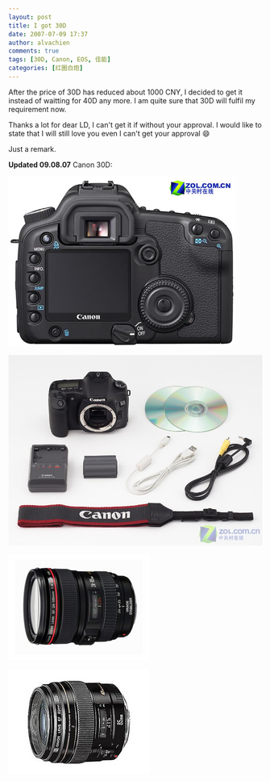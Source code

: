 ```yaml
---
layout: post
title: I got 30D
date: 2007-07-09 17:37
author: alvachien
comments: true
tags: [30D, Canon, EOS, 佳能]
categories: [红圈白炮]
---
```

After the price of 30D has reduced about 1000 CNY, I decided to get it instead of waitting for 40D any more. I am quite sure that 30D will fulfil my requirement now.
 
Thanks a lot for dear LD, I can't get it if without your approval. I would like to state that I will still love you even I can't get your approval :smile:

Just a remark.
 
**Updated 09.08.07**
Canon 30D:

![Canon 30D](/assets/uploads/2007/07/cekgoimjKaEn.jpg)


![Canon 30D](/assets/uploads/2007/07/ceKEcrQE9Sr6.jpg)


![EF 24-105mm F4.0L IS USM](/assets/uploads/2007/07/ceXrWmOb6QtG.jpg)


![EF 85mm F1.8 USM](/assets/uploads/2007/07/ceUWexsS0iZs.jpg)


